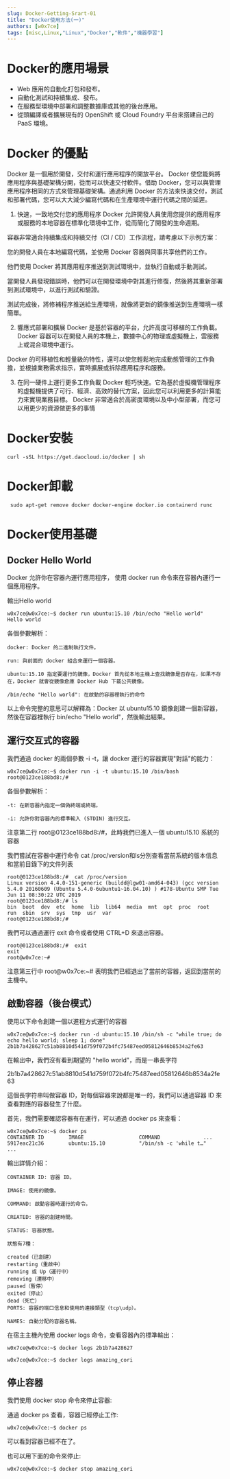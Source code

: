 ```yaml
---
slug: Docker-Getting-Srart-01
title: "Docker使用方法(一)"
authors: [w0x7ce]
tags: [misc,Linux,"Linux","Docker","軟件","機器學習"]
---
```


# Docker的應用場景
- Web 應用的自動化打包和發布。
- 自動化測試和持續集成、發布。
- 在服務型環境中部署和調整數據庫或其他的後台應用。
- 從頭編譯或者擴展現有的 OpenShift 或 Cloud Foundry 平台來搭建自己的 PaaS 環境。

# Docker 的優點
Docker 是一個用於開發，交付和運行應用程序的開放平台。 Docker 使您能夠將應用程序與基礎架構分開，從而可以快速交付軟件。借助 Docker，您可以與管理應用程序相同的方式來管理基礎架構。通過利用 Docker 的方法來快速交付，測試和部署代碼，您可以大大減少編寫代碼和在生產環境中運行代碼之間的延遲。

1. 快速，一致地交付您的應用程序
Docker 允許開發人員使用您提供的應用程序或服務的本地容器在標準化環境中工作，從而簡化了開發的生命週期。

容器非常適合持續集成和持續交付（CI / CD）工作流程，請考慮以下示例方案：

您的開發人員在本地編寫代碼，並使用 Docker 容器與同事共享他們的工作。

他們使用 Docker 將其應用程序推送到測試環境中，並執行自動或手動測試。

當開發人員發現錯誤時，他們可以在開發環境中對其進行修復，然後將其重新部署到測試環境中，以進行測試和驗證。

測試完成後，將修補程序推送給生產環境，就像將更新的鏡像推送到生產環境一樣簡單。

2. 響應式部署和擴展
Docker 是基於容器的平台，允許高度可移植的工作負載。 Docker 容器可以在開發人員的本機上，數據中心的物理或虛擬機上，雲服務上或混合環境中運行。

Docker 的可移植性和輕量級的特性，還可以使您輕鬆地完成動態管理的工作負擔，並根據業務需求指示，實時擴展或拆除應用程序和服務。

3. 在同一硬件上運行更多工作負載
Docker 輕巧快速。它為基於虛擬機管理程序的虛擬機提供了可行、經濟、高效的替代方案，因此您可以利用更多的計算能力來實現業務目標。 Docker 非常適合於高密度環境以及中小型部署，而您可以用更少的資源做更多的事情

# Docker安裝
```
curl -sSL https://get.daocloud.io/docker | sh
```

# Docker卸載
```
 sudo apt-get remove docker docker-engine docker.io containerd runc
```


# Docker使用基礎
## Docker Hello World
Docker 允許你在容器內運行應用程序， 使用 docker run 命令來在容器內運行一個應用程序。

輸出Hello world
```
w0x7ce@w0x7ce:~$ docker run ubuntu:15.10 /bin/echo "Hello world"
Hello world
```

各個參數解析：
```
docker: Docker 的二進制執行文件。

run: 與前面的 docker 組合來運行一個容器。

ubuntu:15.10 指定要運行的鏡像，Docker 首先從本地主機上查找鏡像是否存在，如果不存在，Docker 就會從鏡像倉庫 Docker Hub 下載公共鏡像。

/bin/echo "Hello world": 在啟動的容器裡執行的命令
```
以上命令完整的意思可以解釋為：Docker 以 ubuntu15.10 鏡像創建一個新容器，然後在容器裡執行 bin/echo "Hello world"，然後輸出結果。

## 運行交互式的容器
我們通過 docker 的兩個參數 -i -t，讓 docker 運行的容器實現"對話"的能力：
```
w0x7ce@w0x7ce:~$ docker run -i -t ubuntu:15.10 /bin/bash
root@0123ce188bd8:/#
```
各個參數解析：
```
-t: 在新容器內指定一個偽終端或終端。

-i: 允許你對容器內的標準輸入 (STDIN) 進行交互。
```
注意第二行 root@0123ce188bd8:/#，此時我們已進入一個 ubuntu15.10 系統的容器

我們嘗試在容器中運行命令 cat /proc/version和ls分別查看當前系統的版本信息和當前目錄下的文件列表
```
root@0123ce188bd8:/#  cat /proc/version
Linux version 4.4.0-151-generic (buildd@lgw01-amd64-043) (gcc version 5.4.0 20160609 (Ubuntu 5.4.0-6ubuntu1~16.04.10) ) #178-Ubuntu SMP Tue Jun 11 08:30:22 UTC 2019
root@0123ce188bd8:/# ls
bin  boot  dev  etc  home  lib  lib64  media  mnt  opt  proc  root  run  sbin  srv  sys  tmp  usr  var
root@0123ce188bd8:/# 
```
我們可以通過運行 exit 命令或者使用 CTRL+D 來退出容器。
```
root@0123ce188bd8:/#  exit
exit
root@w0x7ce:~# 
```
注意第三行中 root@w0x7ce:~# 表明我們已經退出了當前的容器，返回到當前的主機中。

## 啟動容器（後台模式）
使用以下命令創建一個以進程方式運行的容器
```
w0x7ce@w0x7ce:~$ docker run -d ubuntu:15.10 /bin/sh -c "while true; do echo hello world; sleep 1; done"
2b1b7a428627c51ab8810d541d759f072b4fc75487eed05812646b8534a2fe63
```
在輸出中，我們沒有看到期望的 "hello world"，而是一串長字符

2b1b7a428627c51ab8810d541d759f072b4fc75487eed05812646b8534a2fe63

這個長字符串叫做容器 ID，對每個容器來說都是唯一的，我們可以通過容器 ID 來查看對應的容器發生了什麼。

首先，我們需要確認容器有在運行，可以通過 docker ps 來查看：
```
w0x7ce@w0x7ce:~$ docker ps
CONTAINER ID        IMAGE                  COMMAND              ...  
5917eac21c36        ubuntu:15.10           "/bin/sh -c 'while t…"    ...
```
輸出詳情介紹：
```
CONTAINER ID: 容器 ID。

IMAGE: 使用的鏡像。

COMMAND: 啟動容器時運行的命令。

CREATED: 容器的創建時間。

STATUS: 容器狀態。

狀態有7種：

created（已創建）
restarting（重啟中）
running 或 Up（運行中）
removing（遷移中）
paused（暫停）
exited（停止）
dead（死亡）
PORTS: 容器的端口信息和使用的連接類型（tcp\udp）。

NAMES: 自動分配的容器名稱。
```
在宿主主機內使用 docker logs 命令，查看容器內的標準輸出：
```
w0x7ce@w0x7ce:~$ docker logs 2b1b7a428627
```
```
w0x7ce@w0x7ce:~$ docker logs amazing_cori
```

## 停止容器
我們使用 docker stop 命令來停止容器:



通過 docker ps 查看，容器已經停止工作:
```
w0x7ce@w0x7ce:~$ docker ps
```
可以看到容器已經不在了。

也可以用下面的命令來停止:
```
w0x7ce@w0x7ce:~$ docker stop amazing_cori
```
